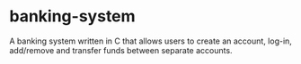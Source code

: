 # banking-system
A banking system written in C that allows users to create an account, log-in, add/remove and transfer funds between separate accounts.
